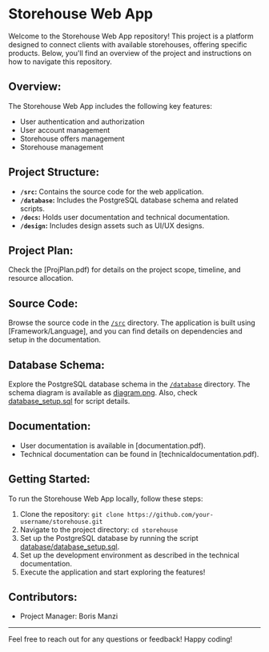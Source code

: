 # Storehouse Web App

Welcome to the Storehouse Web App repository! This project is a platform designed to connect clients with available storehouses, offering specific products. Below, you'll find an overview of the project and instructions on how to navigate this repository.

## Overview:

The Storehouse Web App includes the following key features:
- User authentication and authorization
- User account management
- Storehouse offers management
- Storehouse management

## Project Structure:

- **`/src`:** Contains the source code for the web application.
- **`/database`:** Includes the PostgreSQL database schema and related scripts.
- **`/docs`:** Holds user documentation and technical documentation.
- **`/design`:** Includes design assets such as UI/UX designs.

## Project Plan:

Check the [ProjPlan.pdf) for details on the project scope, timeline, and resource allocation.

## Source Code:

Browse the source code in the [`/src`](/src) directory. The application is built using [Framework/Language], and you can find details on dependencies and setup in the documentation.

## Database Schema:

Explore the PostgreSQL database schema in the [`/database`](/database) directory. The schema diagram is available as [diagram.png](/database/diagram.png). Also, check [database_setup.sql](/database/database_setup.sql) for script details.

## Documentation:

- User documentation is available in [documentation.pdf).
- Technical documentation can be found in [technicaldocumentation.pdf).

## Getting Started:

To run the Storehouse Web App locally, follow these steps:

1. Clone the repository: `git clone https://github.com/your-username/storehouse.git`
2. Navigate to the project directory: `cd storehouse`
3. Set up the PostgreSQL database by running the script [database/database_setup.sql](/database/database_setup.sql).
4. Set up the development environment as described in the technical documentation.
5. Execute the application and start exploring the features!

## Contributors:

- Project Manager: Boris Manzi


---

Feel free to reach out for any questions or feedback! Happy coding!
